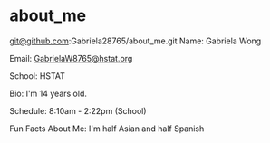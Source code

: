 # about_me
git@github.com:Gabriela28765/about_me.git
Name: Gabriela Wong

Email: GabrielaW8765@hstat.org

School: HSTAT

Bio: I'm 14 years old.

Schedule: 8:10am - 2:22pm (School) 

Fun Facts About Me: I'm half Asian and half Spanish
